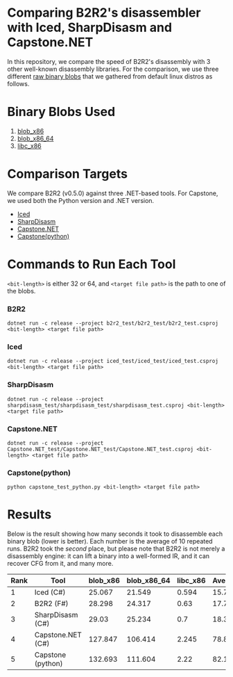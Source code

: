 Comparing B2R2's disassembler with Iced, SharpDisasm and Capstone.NET
====

In this repository, we compare the speed of B2R2's disassembly with 3 other
well-known disassembly libraries. For the comparison, we use three different
[raw binary blobs](#binary-blobs-used) that we gathered from default linux
distros as follows.

# Binary Blobs Used

1. [blob_x86](https://github.com/B2R2-org/BAR19-Artifact/raw/master/blobs/blob_x86)
1. [blob_x86_64](https://github.com/B2R2-org/BAR19-Artifact/raw/master/blobs/blob_x86_64)
1. [libc_x86](https://github.com/B2R2-org/BAR19-Artifact/raw/master/blobs/libc_x86)

# Comparison Targets

We compare B2R2 (v0.5.0) against three .NET-based tools. For Capstone, we used both the
Python version and .NET version.

- [Iced](https://github.com/0xd4d/iced/)
- [SharpDisasm](https://github.com/spazzarama/SharpDisasm/)
- [Capstone.NET](https://github.com/9ee1/Capstone.NET)
- [Capstone(python)](http://www.capstone-engine.org/)

# Commands to Run Each Tool

`<bit-length>` is either 32 or 64, and `<target file path>` is the path to one
of the blobs.

### B2R2

```
dotnet run -c release --project b2r2_test/b2r2_test/b2r2_test.csproj <bit-length> <target file path>
```

### Iced

```
dotnet run -c release --project iced_test/iced_test/iced_test.csproj <bit-length> <target file path>
```

### SharpDisasm

```
dotnet run -c release --project sharpdisasm_test/sharpdisasm_test/sharpdisasm_test.csproj <bit-length> <target file path>
```

### Capstone.NET

```
dotnet run -c release --project Capstone.NET_test/Capstone.NET_test/Capstone.NET_test.csproj <bit-length> <target file path>
```

### Capstone(python)

```
python capstone_test_python.py <bit-length> <target file path>
```

# Results

Below is the result showing how many seconds it took to disassemble each binary
blob (lower is better). Each number is the average of 10 repeated runs. B2R2
took the *second* place, but please note that B2R2 is not merely a disassembly
engine: it can lift a binary into a well-formed IR, and it can recover CFG from
it, and many more.

| Rank | Tool              | blob_x86 | blob_x86_64 | libc_x86 | Average |
|------|-------------------|----------|-------------|----------|---------|
| 1    | Iced (C#)         | 25.067   | 21.549      | 0.594    | 15.737  |
| 2    | B2R2 (F#)         | 28.298   | 24.317      | 0.63     | 17.748  |
| 3    | SharpDisasm (C#)  | 29.03    | 25.234      | 0.7      | 18.321  |
| 4    | Capstone.NET (C#) | 127.847  | 106.414     | 2.245    | 78.835  |
| 5    | Capstone (python) | 132.693  | 111.604     | 2.22     | 82.172  |

